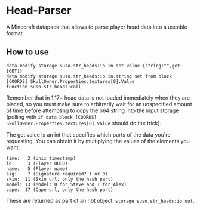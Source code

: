 # Head-Parser
A Minecraft datapack that allows to parse player head data into a useable format.

## How to use
```mcfunction
data modify storage suso.str_heads:io in set value {string:"",get:[GET]}
data modify storage suso.str_heads:io in.string set from block [COORDS] SkullOwner.Properties.textures[0].Value
function suso.str_heads:call
```

Remember that in 1.17+ head data is not loaded immediately when they are placed, so you must make sure to arbitrarily wait for an unspecified amount of time before attempting to copy the b64 string into the input storage (polling with `if data block [COORDS] SkullOwner.Properties.textures[0].Value` should do the trick).

The get value is an int that specifies which parts of the data you're requesting. You can obtain it by multiplying the values of the elements you want:

```
time:   2 (Unix timestamp)
id:     3 (Player UUID)
name:   5 (Player name)
sig:    7 (Signature required? 1 or 0)
skin:  11 (Skin url, only the hash part)
model: 13 (Model: 0 for Steve and 1 for Alex)
cape:  17 (Cape url, only the hash part)
```

These are returned as part of an nbt object: `storage suso.str_heads:io out`.
